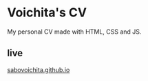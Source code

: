 # Voichita's CV

My personal CV made with HTML, CSS and JS.

## live

[sabovoichita.github.io](sabovoichita.github.io)
